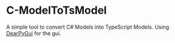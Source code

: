 # C-ModelToTsModel
A simple tool to convert C# Models into TypeScript Models.
Using [DearPyGui](https://github.com/hoffstadt/DearPyGui) for the gui.
